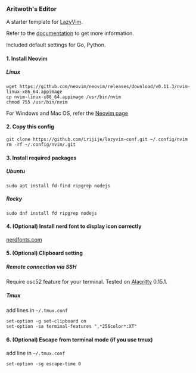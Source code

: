 ### Aritwoth's Editor

A starter template for [LazyVim](https://github.com/LazyVim/LazyVim).

Refer to the [documentation](https://lazyvim.github.io/installation) to get more information.

Included default settings for Go, Python.

#### 1. Install Neovim

##### Linux

```
wget ​​https://github.com/neovim/neovim/releases/download/v0.11.3/nvim-linux-x86_64.appimage
cp nvim-linux-x86_64.appimage /usr/bin/nvim
chmod 755 /usr/bin/nvim
```

For Windows and Mac OS, refer the [Neovim page](https://github.com/neovim/neovim/releases/)

#### 2. Copy this config

```
git clone https://github.com/irijije/lazyvim-conf.git ~/.config/nvim
rm -rf ~/.config/nvim/.git
```

#### 3. Install required packages

##### Ubuntu

```
sudo apt install fd-find ripgrep nodejs
```

##### Rocky

```
sudo dnf install fd ripgrep nodejs
```

#### 4. (Optional) Install nerd font to display icon correctly

[nerdfonts.com](https://www.nerdfonts.com/font-downloads)

#### 5. (Optional) Clipboard setting

##### Remote connection via SSH

Require osc52 feature for your terminal. Tested on [Alacritty](https://github.com/alacritty/alacritty) 0.15.1.

##### Tmux

add lines in `~/.tmux.conf`

```
set-option -g set-clipboard on
set-option -sa terminal-features ",*256color*:XT"
```

#### 6. (Optional) Escape from terminal mode (if you use tmux)

add line in `~/.tmux.conf`

```
set-option -sg escape-time 0
```
